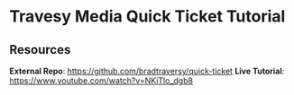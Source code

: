 # Travesy Media Quick Ticket Tutorial

## Resources

**External Repo**: https://github.com/bradtraversy/quick-ticket
**Live Tutorial**: https://www.youtube.com/watch?v=NKiTlo_dgb8